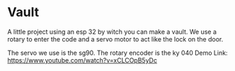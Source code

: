 # Vault
A little project using an esp 32 by witch you can make a  vault. We use a rotary to enter the code and a servo motor to act like the lock on the door.

The servo we use is the sg90.
The rotary encoder is the ky 040
Demo Link:
https://www.youtube.com/watch?v=xCLCOpB5yDc
